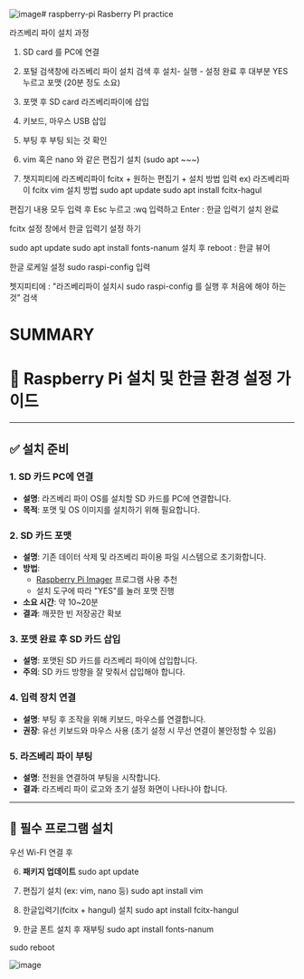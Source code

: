 ![image](https://github.com/user-attachments/assets/1f46d374-7ad2-4e36-9ad5-eea802861f99)# raspberry-pi
Rasberry PI practice

라즈베리 파이 설치 과정

1. SD card 를 PC에 연결
  
2. 포털 검색창에 라즈베리 파이 설치 검색 후 설치- 실행 - 설정 완료 후 대부분 YES 누르고 포맷 (20분 정도 소요)
   
3. 포맷 후 SD card 라즈베리파이에 삽입

4. 키보드, 마우스 USB 삽입

5. 부팅 후 부팅 되는 것 확인

6. vim 혹은 nano 와 같은 편집기 설치 (sudo apt ~~~)

8. 챗지피티에 라즈베리파이 fcitx + 원하는 편집기 + 설치 방법 입력
ex) 라즈베리파이 fcitx vim 설치 방법
sudo apt update
sudo apt install fcitx-hagul

편집기 내용 모두 입력 후  Esc 누르고 :wq 입력하고 Enter : 한글 입력기 설치 완료

fcitx 설정 창에서 한글 입력기 설정 하기

sudo apt update
sudo apt install fonts-nanum 설치 후 
reboot  : 한글 뷰어

한글 로케일 설정
sudo raspi-config 입력

쳇지피티에 : "라즈베리파이 설치시 sudo raspi-config 를 실행 후 처음에 해야 하는 것" 검색



# SUMMARY

# 🍓 Raspberry Pi 설치 및 한글 환경 설정 가이드

---

## ✅ 설치 준비

### 1. SD 카드 PC에 연결
- **설명**: 라즈베리 파이 OS를 설치할 SD 카드를 PC에 연결합니다.
- **목적**: 포맷 및 OS 이미지를 설치하기 위해 필요합니다.

### 2. SD 카드 포맷
- **설명**: 기존 데이터 삭제 및 라즈베리 파이용 파일 시스템으로 초기화합니다.
- **방법**:
  - [Raspberry Pi Imager](https://www.raspberrypi.com/software/) 프로그램 사용 추천
  - 설치 도구에 따라 "YES"를 눌러 포맷 진행
- **소요 시간**: 약 10~20분
- **결과**: 깨끗한 빈 저장공간 확보

### 3. 포맷 완료 후 SD 카드 삽입
- **설명**: 포맷된 SD 카드를 라즈베리 파이에 삽입합니다.
- **주의**: SD 카드 방향을 잘 맞춰서 삽입해야 합니다.

### 4. 입력 장치 연결
- **설명**: 부팅 후 조작을 위해 키보드, 마우스를 연결합니다.
- **권장**: 유선 키보드와 마우스 사용 (초기 설정 시 무선 연결이 불안정할 수 있음)

### 5. 라즈베리 파이 부팅
- **설명**: 전원을 연결하여 부팅을 시작합니다.
- **결과**: 라즈베리 파이 로고와 초기 설정 화면이 나타나야 합니다.

---

## 🧰 필수 프로그램 설치

우선 Wi-FI 연결 후 

6. **패키지 업데이트**
  sudo apt update

7. 편집기 설치 (ex: vim, nano 등)
sudo apt install vim

8. 한글입력기(fcitx + hangul) 설치
sudo apt install fcitx-hangul

9. 한글 폰트 설치 후 재부팅
sudo apt install fonts-nanum

sudo reboot

![image](https://github.com/user-attachments/assets/a7059955-410b-4915-b23e-1d43ea982acf)



